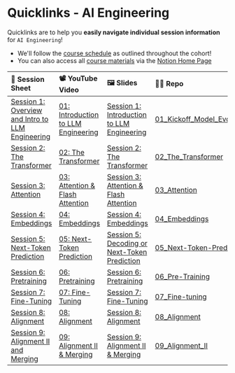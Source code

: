 # Quicklinks - AI Engineering

Quicklinks are to help you **easily navigate individual session information** for `AI Engineering`!  

- We'll follow the [course schedule]() as outlined throughout the cohort!
- You can also access all [course materials]() via the [Notion Home Page]()

| 📰 Session Sheet | 📽️ YouTube Video  | 🖼️ Slides      | 👨‍💻 Repo         |
|:-----------------|:-----------------|:-----------------|:-----------------|
 | [Session 1: Overview and Intro to LLM Engineering](https://www.notion.so/Session-1-Overview-and-Intro-to-LLM-Engineering-1a7cd547af3d80149a20d822bd0a9280) | [01: Introduction to LLM Engineering](https://www.youtube.com/watch?v=xgcPRrq6NBw&ab_channel=AIMakerspace) |  [Session 1: Introduction to LLM Engineering](https://www.canva.com/design/DAGWfLzJLjU/q_swsY0ng_NRpXA-ckn26Q/view?utm_content=DAGWfLzJLjU&utm_campaign=designshare&utm_medium=link2&utm_source=uniquelinks&utlId=hea55fde063) | [01_Kickoff_Model_Evolution](https://github.com/AI-Maker-Space/LLM-Engineering-Foundations-to-SLMs-Open-Source/tree/main/01_Kickoff_Model_Evolution)
 | [Session 2: The Transformer](https://www.notion.so/Session-2-The-Transformer-1a7cd547af3d80079041d5112fb052a8) | [02: The Transformer](https://www.youtube.com/watch?v=LYODbG3X4oI&ab_channel=AIMakerspace) |  [Session 2: The Transformer](https://www.canva.com/design/DAGW9drJwtU/d5pIdoSDGNoTHppA3i9Crg/view?utm_content=DAGW9drJwtU&utm_campaign=designshare&utm_medium=link&utm_source=editor) | [02_The_Transformer](https://github.com/AI-Maker-Space/LLM-Engineering-Foundations-to-SLMs-Open-Source/tree/main/02_The_Transformer)
| [Session 3: Attention](https://www.notion.so/Session-3-Attention-1a7cd547af3d808fae58ed6252cc3e7f) | [03: Attention & Flash Attention](https://www.youtube.com/watch?v=cE5E1m1cSAU&ab_channel=AIMakerspace) |  [Session 3: Attention & Flash Attention](https://www.canva.com/design/DAGXJDsxuyI/TO3MaXqimiS-MjbR8-qm3g/view?utm_content=DAGXJDsxuyI&utm_campaign=designshare&utm_medium=link2&utm_source=uniquelinks&utlId=hbdbc7bdd9d) | [03_Attention](https://github.com/AI-Maker-Space/LLM-Engineering-Foundations-to-SLMs-Open-Source/tree/main/03_Attention)
| [Session 4: Embeddings](https://www.notion.so/Session-4-Embeddings-1a7cd547af3d80669ea0e47ff2a142f9) | [04: Embeddings](https://www.youtube.com/watch?v=XMJzqxElhfY&ab_channel=AIMakerspace) |  [Session 4: Embeddings](https://www.canva.com/design/DAGXnKDginc/-g-2FCMJKDr2yhmUuuvVqg/view?utm_content=DAGXnKDginc&utm_campaign=designshare&utm_medium=link&utm_source=editor) | [04_Embeddings](https://github.com/AI-Maker-Space/LLM-Engineering-Foundations-to-SLMs-Open-Source/tree/main/04_Embeddings)
| [Session 5: Next-Token Prediction](https://www.notion.so/Session-5-Next-Token-Prediction-1a7cd547af3d8056bacaf652f6f9e8d9) | [05: Next-Token Prediction ](https://www.youtube.com/watch?v=xNRgycrPQFY&ab_channel=AIMakerspace) |  [Session 5: Decoding or Next-Token Prediction](https://www.canva.com/design/DAGYRgCRV2k/3xwuCV92aSKKNG7qpockFw/view?utm_content=DAGYRgCRV2k&utm_campaign=designshare&utm_medium=link&utm_source=editor) | [05_Next-Token-Prediction](https://github.com/AI-Maker-Space/LLM-Engineering-Foundations-to-SLMs-Open-Source/tree/main/05_Next-Token-Prediction)
| [Session 6: Pretraining](https://www.notion.so/Session-6-Pretraining-1a7cd547af3d80fbaba5decb2ee8616b) | [06: Pretraining](https://www.youtube.com/watch?v=zU5iIAsqJVU&ab_channel=AIMakerspace) |  [Session 6: Pretraining](https://www.canva.com/design/DAGYdUqfwVg/l_9JK-h7dgvP4bseYdzwaQ/view?utm_content=DAGYdUqfwVg&utm_campaign=designshare&utm_medium=link2&utm_source=uniquelinks&utlId=h9c74da65a4) | [06_Pre-Training](https://github.com/AI-Maker-Space/LLM-Engineering-Foundations-to-SLMs-Open-Source/tree/main/06_Pre-Training)
| [Session 7: Fine-Tuning ](https://www.notion.so/Session-7-Fine-Tuning-1a7cd547af3d80e3adedd44ef63ac992) | [07: Fine-Tuning](https://www.youtube.com/watch?v=ELu2dy2Iccs&ab_channel=AIMakerspace) |  [Session 7: Fine-Tuning](https://www.canva.com/design/DAGY7ZxFsRU/wzpT21_Ub_a3RAo3-HVvPQ/view?utm_content=DAGY7ZxFsRU&utm_campaign=designshare&utm_medium=link2&utm_source=uniquelinks&utlId=hcadf98dde7) | [07_Fine-tuning](https://github.com/AI-Maker-Space/LLM-Engineering-Foundations-to-SLMs-Open-Source/tree/main/07_Fine-tuning)
| [Session 8: Alignment](https://www.notion.so/Session-8-Alignment-1a7cd547af3d800ab391dd8f2ceb9329) | [08: Alignment ](https://www.youtube.com/watch?v=4ehPGFIf91o&ab_channel=AIMakerspace) |  [Session 8: Alignment](https://www.canva.com/design/DAGZHXVSNBE/OHkXXiAmsfSXwHL1r2P0bw/view?utm_content=DAGZHXVSNBE&utm_campaign=designshare&utm_medium=link2&utm_source=uniquelinks&utlId=h59157a8ad7) | [08_Alignment](https://github.com/AI-Maker-Space/LLM-Engineering-Foundations-to-SLMs-Open-Source/tree/main/08_Alignment)
| [Session 9: Alignment II and Merging](https://www.notion.so/Session-9-Alignment-II-and-Merging-1a7cd547af3d805ca7bae487d35073a5) | [09: Alignment II & Merging](https://www.youtube.com/watch?v=VzTujojD1ho&ab_channel=AIMakerspace) |  [Session 9: Alignment II & Merging](https://www.canva.com/design/DAGZlbhGppY/Lmr8nwEG4T5p8vsY3pqOmw/view?utm_content=DAGZlbhGppY&utm_campaign=designshare&utm_medium=link2&utm_source=uniquelinks&utlId=h580ea460bf) | [09_Alignment_II](https://github.com/AI-Maker-Space/LLM-Engineering-Foundations-to-SLMs-Open-Source/tree/main/09_Alignment_II)

